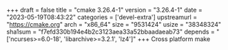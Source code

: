 +++
draft = false
title = "cmake 3.26.4-1"
version = "3.26.4-1"
date = "2023-05-19T08:43:22"
categories = ['devel-extra']
upstreamurl = "https://cmake.org"
arch = "x86_64"
size = "9531424"
usize = "38348324"
sha1sum = "f7efd330b194e4b2c3123aea33a52bbaadaeab73"
depends = "['ncurses>=6.0-18', 'libarchive>=3.2.1', 'lz4']"
+++
Cross platform make